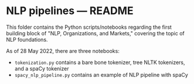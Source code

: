 # NLP pipelines — README

This folder contains the Python scripts/notebooks regarding the first building 
block of "NLP, Organizations, and Markets," covering the topic of NLP 
foundations.

As of 28 May 2022, there are three notebooks:

- `tokenization.py` contains a bare bone tokenizer, tree NLTK tokenizers, and 
   a spaCy tokenizer
- `spacy_nlp_pipeline.py` contains an example of NLP pipeline with spaCy